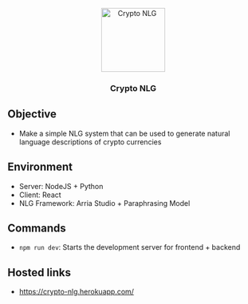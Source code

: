<p align="center">
  <img  alt="Crypto NLG" height="128px" width="128px" src="https://www.retresco.de/wp-content/uploads/2019/07/Bildschirmfoto-2019-07-16-um-16.53.44.png">
</p>

<h3 align="center"> Crypto NLG </h3>

## Objective
- Make a simple NLG system that can be used to generate natural language descriptions of crypto currencies
## Environment
- Server: NodeJS + Python
- Client: React
- NLG Framework: Arria Studio + Paraphrasing Model
## Commands
- `npm run dev`: Starts the development server for frontend + backend
## Hosted links
- https://crypto-nlg.herokuapp.com/
